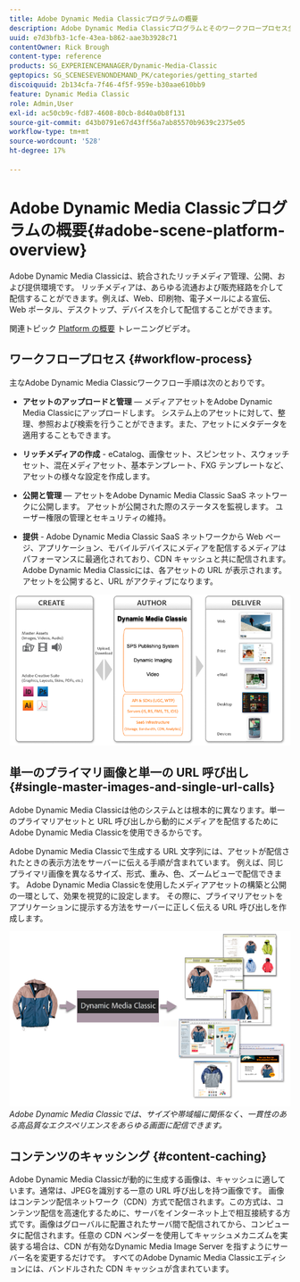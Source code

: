 ```yaml
---
title: Adobe Dynamic Media Classicプログラムの概要
description: Adobe Dynamic Media Classicプログラムとそのワークフロープロセス全体の概要です。
uuid: e7d3bfb3-1cfe-43ea-b862-aae3b3928c71
contentOwner: Rick Brough
content-type: reference
products: SG_EXPERIENCEMANAGER/Dynamic-Media-Classic
geptopics: SG_SCENESEVENONDEMAND_PK/categories/getting_started
discoiquuid: 2b134cfa-7f46-4f5f-959e-b30aae610bb9
feature: Dynamic Media Classic
role: Admin,User
exl-id: ac50cb9c-fd87-4608-80cb-8d40a0b8f131
source-git-commit: d43b0791e67d43ff56a7ab85570b9639c2375e05
workflow-type: tm+mt
source-wordcount: '528'
ht-degree: 17%

---
```


# Adobe Dynamic Media Classicプログラムの概要{#adobe-scene-platform-overview}

Adobe Dynamic Media Classicは、統合されたリッチメディア管理、公開、および提供環境です。 リッチメディアは、あらゆる流通および販売経路を介して配信することができます。例えば、Web、印刷物、電子メールによる宣伝、Web ポータル、デスクトップ、デバイスを介して配信することができます。

関連トピック [Platform の概要](https://s7d5.scene7.com/s7viewers/html5/VideoViewer.html?videoserverurl=https://s7d5.scene7.com/is/content/&amp;emailurl=https://s7d5.scene7.com/s7/emailFriend&amp;serverUrl=https://s7d5.scene7.com/is/image/&amp;config=Scene7SharedAssets/Universal_HTML5_Video&amp;contenturl=https://s7d5.scene7.com/skins/&amp;asset=S7tutorials/572_Platform%20Overview_converted%20renamed_Getting%20Started-AVS) トレーニングビデオ。

## ワークフロープロセス {#workflow-process}

主なAdobe Dynamic Media Classicワークフロー手順は次のとおりです。

* **アセットのアップロードと管理**  — メディアアセットをAdobe Dynamic Media Classicにアップロードします。 システム上のアセットに対して、整理、参照および検索を行うことができます。また、アセットにメタデータを適用することもできます。

* **リッチメディアの作成** - eCatalog、画像セット、スピンセット、スウォッチセット、混在メディアセット、基本テンプレート、FXG テンプレートなど、アセットの様々な設定を作成します。

* **公開と管理**  — アセットをAdobe Dynamic Media Classic SaaS ネットワークに公開します。 アセットが公開された際のステータスを監視します。 ユーザー権限の管理とセキュリティの維持。

* **提供** - Adobe Dynamic Media Classic SaaS ネットワークから Web ページ、アプリケーション、モバイルデバイスにメディアを配信するメディアはパフォーマンスに最適化されており、CDN キャッシュと共に配信されます。 Adobe Dynamic Media Classicには、各アセットの URL が表示されます。 アセットを公開すると、URL がアクティブになります。

![Adobe Dynamic Media Classicワークフロープロセス](/help/assets/gs_workflow.png)

## 単一のプライマリ画像と単一の URL 呼び出し {#single-master-images-and-single-url-calls}

Adobe Dynamic Media Classicは他のシステムとは根本的に異なります。単一のプライマリアセットと URL 呼び出しから動的にメディアを配信するためにAdobe Dynamic Media Classicを使用できるからです。

Adobe Dynamic Media Classicで生成する URL 文字列には、アセットが配信されたときの表示方法をサーバーに伝える手順が含まれています。 例えば、同じプライマリ画像を異なるサイズ、形式、重み、色、ズームビューで配信できます。 Adobe Dynamic Media Classicを使用したメディアアセットの構築と公開の一環として、効果を視覚的に設定します。 その際に、プライマリアセットをアプリケーションに提示する方法をサーバーに正しく伝える URL 呼び出しを作成します。

![Adobe Dynamic Media Classicは、異なるサイズと形式で、異なるメディアに同じプライマリ画像を配信できます。](/help/assets/gs_dynamic_publishing.png)
*Adobe Dynamic Media Classicでは、サイズや帯域幅に関係なく、一貫性のある高品質なエクスペリエンスをあらゆる画面に配信できます。*

## コンテンツのキャッシング {#content-caching}

Adobe Dynamic Media Classicが動的に生成する画像は、キャッシュに適しています。通常は、JPEGを識別する一意の URL 呼び出しを持つ画像です。 画像はコンテンツ配信ネットワーク（CDN）方式で配信されます。この方式は、コンテンツ配信を高速化するために、サーバをインターネット上で相互接続する方式です。画像はグローバルに配置されたサーバ間で配信されてから、コンピュータに配信されます。任意の CDN ベンダーを使用してキャッシュメカニズムを実装する場合は、CDN が有効なDynamic Media Image Server を指すようにサーバー名を変更するだけです。 すべてのAdobe Dynamic Media Classicエディションには、バンドルされた CDN キャッシュが含まれています。
